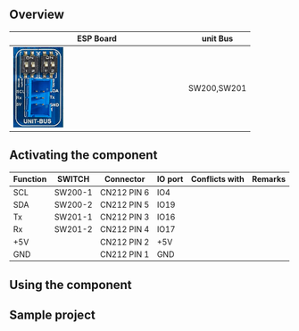 ## Overview

ESP Board | unit Bus
--- | ---
<img src="/images/esp32/block_unit_bus.png"  width="30%"> | SW200,SW201

## Activating the component

Function|SWITCH|Connector|IO port|Conflicts with|Remarks|
|-----|-----|-----|-----|-----|-----|
|SCL|SW200-1|CN212 PIN 6|IO4|
|SDA|SW200-2|CN212 PIN 5|IO19|
|Tx|SW201-1|CN212 PIN 3|IO16|
|Rx|SW201-2|CN212 PIN 4|IO17|
|+5V||CN212 PIN 2|+5V|
|GND||CN212 PIN 1|GND|


## Using the component


## Sample project

